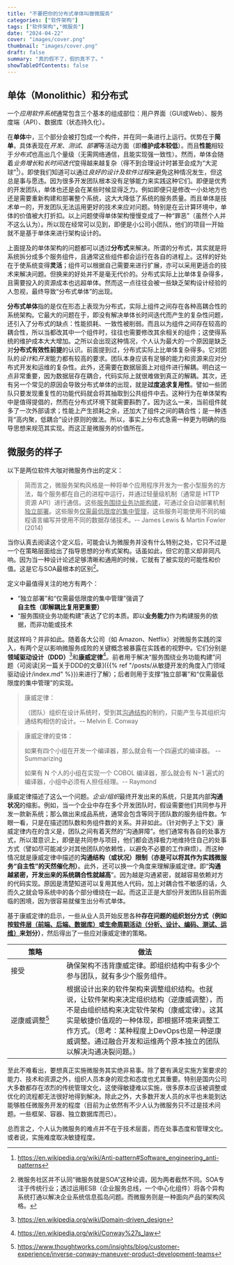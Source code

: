 ```yaml
---
title: "不要把你的分布式单体叫做微服务"
categories: ["软件架构"]
tags: ["软件架构","微服务"]
date: "2024-04-22"
cover: "images/cover.png"
thumbnail: "images/cover.png"
draft: false
summary: "真的假不了，假的真不了。"
showTableOfContents: false
---
```




## 单体（Monolithic）和分布式

一个*应用软件系统*通常包含三个基本的组成部位：用户界面（GUI或Web）、服务度端（API）、数据库（状态持久化）。

在**单体**中，三个部分会被打包成一个构件，并在同一条进行上运行。优势在于**简单**，具体表现在*开发*、*测试*、*部署*等活动方面（即**维护成本较低**）。而且**性能**相较于*分布式*也高出几个量级（无需网络通信，且能实现强一致性）。然而，单体会随着*业务增长*和*长时间迭代*变得越来越复杂（得不到合理设计时甚至会成为“大泥球”[^1]）。即使我们知道可以通过*良好的设计及软件过程*来避免这种情况发生，但这总是事与愿违。因为很多开发团队根本没有足够能力来实践这种它们。即便是优秀的开发团队，单体也还是会在某些时候显得乏力。例如即便只是修改一小处地方也还是需要重新构建和部署整个系统，这大大降低了系统的服务质量。而且单体是技术单一的，开发团队无法运用更好的技术来应对问题。特别是在云计算环境中，单体的价值被大打折扣。以上问题使得单体架构慢慢变成了一种“罪恶”（虽然个人并不这么认为）。所以现在经常可以见到，即便是小公司小团队，他们的项目一开始就不是基于单体来进行架构设计的。

上面提及的单体架构的问题都可以透过**分布式**来解决。所谓的分布式，其实就是将系统拆分成多个服务组件，且通常这些组件都会运行在各自的进程上。这样的好处在于使系统变得**灵活**；组件可以根据自己需要来进行扩展，亦可以采用更适合的技术来解决问题。但换来的好处并不是毫无代价的。分布式实际上比单体复杂得多，且需要投入的资源成本也远超单体。然而这一点往往会被一些缺乏架构设计经验的人忽视，最终导致“分布式单体”的出现。

**分布式单体**指的是仅在形态上表现为分布式，实际上组件之间存在各种高耦合性的系统架构。它最大的问题在于，即没有解决单体长时间迭代而产生的复杂性问题，还引入了分布式的缺点：性能损耗、一致性被削弱。而且以为组件之间存在较高的耦合性，所以当都改其中一个组件时，往往也需要修改其余相关的组件；这使得系统的维护成本大大增加。之所以会出现这种情况，个人认为最大的一个原因是缺乏对**分布式有效性前提**的认识。前面提到过，分布式实际上比单体复杂得多。它对团队的*设计*和*开发*能力都有较高的要求。团队本身应该有足够的能力和资源来应对分布式开发和运维的复杂性。此外，还需要在数据层面上对组件进行解耦。明白这一点非常重要，因为数据层存在耦合，代码实际上就很难做到真正的解耦。其次，还有另一个常见的原因会导致分布式单体的出现，就是**过度追求复用性**。譬如一些团队只要发现重复性的功能代码就会将其抽取到公共组件中去。这种行为在单体架构中是值得提倡的，然而在分布式环境下就需要斟酌了。因为这么一来，当前组件就多了一次外部请求；性能上产生损耗之余，还加大了组件之间的耦合性；是一种违背“高内聚，低耦合”设计原则的做法。所以，事实上分布式急需一种更为明确的指导思想来规范其实现。而这正是微服务的价值所在。



## 微服务的样子

以下是两位软件大咖对微服务作出的定义：

> 简而言之，微服务架构风格是一种将单个应用程序开发为一套小型服务的方法，每个服务都在自己的进程中运行，并通过轻量级机制（通常是 HTTP 资源 API）进行通信。这些<u>服务围绕业务功能构建</u>，可通过全自动部署机制<u>独立部署</u>。这些服务<u>仅需最低限度的集中管理</u>，这些服务可能使用不同的编程语言编写并使用不同的数据存储技术。-- James Lewis & Martin Fowler (2014)

当你认真去阅读这个定义后，可能会认为微服务并没有什么特别之处，它只不过是一个在策略层面给出了指导思想的分布式架构。话虽如此，但它的意义却非同凡响。因为当一种设计论述足够清晰和通用的时候，它就有了被实现的可能性和价值。这是它与SOA最根本的区别[^2]。

定义中最值得关注的地方有两个：

* “独立部署”和“仅需最低限度的集中管理”强调了**自主性（即解耦比复用更重要）**
* “服务围绕业务功能构建”表达了它的本质。即以**业务能力**作为构建服务的依据，而非功能或技术

就这样吗？并非如此。随着各大公司（如 Amazon、Netflix）对微服务实践的深入，有两个足以影响微服务成败的关键概念被暴露在实践者的视野中。它们分别是**领域驱动设计（DDD）**[^3]和**康威定律**[^4]。前者用于解决“服务围绕业务功能构建”问题（可阅读[另一篇关于DDD的文章]({{% ref "/posts/从敏捷开发的角度入门领域驱动设计/index.md" %}})来进行了解）；后者则用于支撑“独立部署”和“仅需最低限度的集中管理”的实现。

> 康威定律：
>
> （团队）组织在设计系统时，受到其<u>沟通结构</u>的制约，只能产生与其组织沟通结构相仿的设计。-- Melvin E. Conway

> 康威定律的变体：
>
> 如果有四个小组在开发一个编译器，那么就会有一个四遍式的编译器。 -- Summarizing
>
> 如果有 N 个人的小组在实现一个 COBOL 编译器，那么就会有 N−1 遍式的编译器，小组中必须有人担任经理。-- Raymond

康威定律描述了这么一个问题。*企业/组织*最终开发出来的系统，只是其内部**沟通状况**的缩影。例如，当一个企业中存在多个开发团队时，假设需要他们共同参与开发一款新系统；那么做出来成品系统，通常会包含等同于团队数的服务组件数。乍眼一看，只是在描述团队数和务组件数的关系。并非如此。（针对例子上下文）康威定律内在的含义是，团队之间有着天然的“沟通屏障”。他们通常有各自的处事方式，所以潜意识上，即便是共同参与项目，他们都会选择极力地维持住自己的处事方式（譬如尽可能减少对其他团队的依赖性，以避免不必要的工作麻烦）。而这种情况就是康威定律中描述的**沟通结构（或状况）限制（亦是可以将其作为实践微服务“自主性”的天然催化剂）**。此外，还可以换一个角度来理解康威定律。即“**沟通越紧密，开发出来的系统耦合性就越高**”。因为越是沟通紧密，就越容易依赖对方的代码实现。原因是清楚知道可以复用其他人代码，加上对耦合性不敏感的话，久而久之就会导系统中的各个部分缠绕在一起。而这正正是大部份开发团队目前所面临的困境，因为很容易就催生出分布式单体。

基于康威定律的启示，一些从业人员开始反思各种**存在问题的组织划分方式（例如按<u>软件层（前端、后端、数据库）</u>或<u>生命周期活动（分析、设计、编码、测试、运维）</u>来划分）**，然后得出了一些应对康威定律的策略。

| 策略 <div style="width:7em"> | 做法 |
| -------------- | ----------------- |
| 接受 | 确保架构不违背康威定律。即组织结构中有多少个参与团队，就有多少个服务组件。 |
| 逆康威调整[^6] | 根据设计出来的软件架构来调整组织结构。也就说，让软件架构来决定组织结构（逆康威调整），而不是由组织结构来决定软件架构（康威定律）。这其实是敏捷价值观的一种体现，即根据环境来调整工作方式。（思考：某种程度上DevOps也是一种逆康威调整。通过融合开发和运维两个原本独立的团队以解决沟通决裂问题。） |

至此不难看出，要想真正实施微服务其实绝非易事。除了要有满足实施方案要求的能力、技术和资源之外，组织人员本身的观念和态度也尤其重要。特别是国内公司大多数都存在浓烈的传统管理文化，这使得敏捷难以实施，很多原本应该被调整或优化的流程都无法很好地得到解决。除此之外，大多数开发人员的水平也未能到达能够胜任微服务开发的程度（目前为止依然有不少人认为微服务只不过是技术问题。一些框架、容器、独立数据库而已）。

总而言之，个人认为微服务的难点并不在于技术层面，而在处事态度和管理文化。或者说，实施难度取决敏捷程度。



[^1]: https://en.wikipedia.org/wiki/Anti-pattern#Software_engineering_anti-patterns
[^2]: 微服务社区并不认同“微服务就是SOA”这种论调，因为两者截然不同。SOA专注于传统行业；透过运用ESB（企业服务总线，一个中心化组件）将各个异构系统打通以解决企业系统信息孤岛[^5]问题。而微服务则是一种面向产品的架构风格。
[^3]: https://en.wikipedia.org/wiki/Domain-driven_design 
[^4]: https://en.wikipedia.org/wiki/Conway%27s_law 
[^5]: https://en.wikipedia.org/wiki/Information_silo
[^6]: https://www.thoughtworks.com/insights/blog/customer-experience/inverse-conway-maneuver-product-development-teams